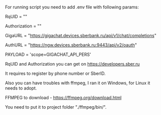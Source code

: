 For running script you need to add .env file with following params:


RqUID = ""

Authorization = ""

GigaURL = "https://gigachat.devices.sberbank.ru/api/v1/chat/completions"

AuthURL = "https://ngw.devices.sberbank.ru:9443/api/v2/oauth"

PAYLOAD = 'scope=GIGACHAT_API_PERS'



RqUID and Authorization you can get on https://developers.sber.ru

It requires to register by phone number or SberID.


Also you can have troubles with ffmpeg, I ran it on Windows, for Linux it needs to adopt.

FFMPEG to download - https://ffmpeg.org/download.html

You need to put it to project folder "./ffmpeg/bin/".
